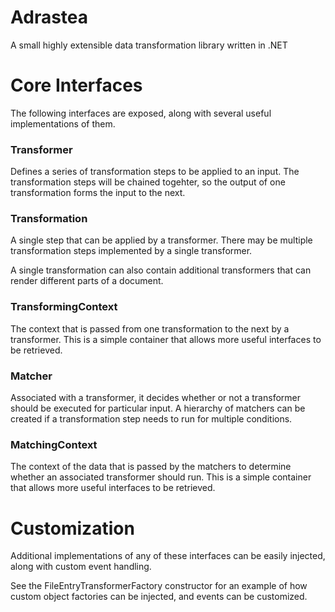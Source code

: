 # Adrastea
A small highly extensible data transformation library written in .NET

# Core Interfaces

The following interfaces are exposed, along with several useful implementations of them.

### Transformer
Defines a series of transformation steps to be applied to an input. The transformation steps will be chained togehter, so the output of one transformation forms the input to the next.

### Transformation
A single step that can be applied by a transformer. There may be multiple transformation steps implemented by a single transformer.

A single transformation can also contain additional transformers that can render different parts of a document.

### TransformingContext
The context that is passed from one transformation to the next by a transformer. This is a simple container that allows more useful interfaces to be retrieved.

### Matcher
Associated with a transformer, it decides whether or not a transformer should be executed for particular input. A hierarchy of matchers can be created if a transformation step needs to run for multiple conditions.

### MatchingContext
The context of the data that is passed by the matchers to determine whether an associated transformer should run. This is a simple container that allows more useful interfaces to be retrieved.

# Customization

Additional implementations of any of these interfaces can be easily injected, along with custom event handling.

See the FileEntryTransformerFactory constructor for an example of how custom object factories can be injected, and events can be customized.
